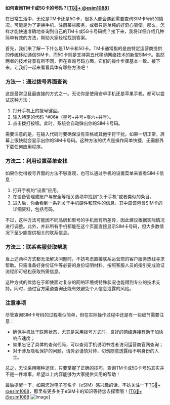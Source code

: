 **如何查询TM卡或5G卡的号码？[[TG💪+ @esim1088](https://t.me/s/esim1088)]**

在日常生活中，无论是TM卡还是5G卡，很多人都会遇到需要查询SIM卡号码的情况。可能是为了更换手机、注册某些服务，或者只是单纯的好奇心驱使。那么，怎样才能快速准确地查询到自己的TM卡或5G卡号码呢？接下来，我将详细介绍几种简单有效的方法，帮助大家轻松找到答案。

首先，我们来了解一下什么是TM卡和5G卡。TM卡通常指的是由特定运营商提供的传统移动通信SIM卡，而5G卡则是支持第五代移动网络技术的新型SIM卡。虽然两者的技术背景有所不同，但在查询号码方面，它们的操作步骤基本一致。接下来，让我们一起来看看具体有哪些方法吧！

### 方法一：通过拨号界面查询

这是最常见且最直接的方式之一。无论你是使用安卓手机还是苹果手机，都可以尝试这种方法：

1. 打开手机上的拨号键盘。
2. 输入特定的代码 *#06#（星号+井号+零六+井号）。
3. 点击拨打按钮。此时，系统会自动弹出你的SIM卡号码。

需要注意的是，在输入代码时要确保没有空格或其他字符干扰。如果一切正常，屏幕上很快就会显示出你的SIM卡号码。这种方法的优点是操作简单快捷，无需额外下载任何应用程序。

### 方法二：利用设置菜单查找

如果你觉得拨号界面的方法不够直观，也可以通过手机的设置菜单来查看SIM卡信息：

1. 打开手机的“设置”应用。
2. 在设备管理或账户与安全等相关选项中找到“关于手机”或者类似的条目。
3. 进入后，你会看到一系列关于手机硬件和软件的信息，其中应该包含SIM卡的详细资料，包括号码。

不过，这种方法可能因不同品牌和型号的手机而有所差异，因此建议根据实际情况进行调整。此外，并非所有手机都能在这个页面直接显示SIM卡号码，但大多数情况下至少能提供相关的联系信息。

### 方法三：联系客服获取帮助

当上述两种方式都无法解决问题时，不妨考虑直接联系运营商的客户服务热线寻求帮助。只需准备好身份证件等必要的身份证明材料，按照客服人员的指引完成验证流程即可轻松获取所需信息。

这种方式的优势在于即使面对复杂的网络环境或特殊状况也能得到专业的技术支持。同时，通过官方渠道查询还能有效避免个人信息泄露的风险。

### 注意事项

尽管查询SIM卡号码的过程看似简单，但在实际操作过程中还是有一些细节需要注意：

- 确保手机处于联网状态，尤其是采用拨号方式时，良好的网络连接有助于加快响应速度；
- 如果忘记了具体的查询代码，可以查阅手机说明书或者访问运营商官网查询；
- 对于涉及隐私保护的问题，请务必谨慎对待，切勿随意透露给不明身份的人士。

总之，无论采用哪种途径，只要掌握了正确的技巧，查询TM卡或5G卡号码其实并不是一件难事。希望以上内容能够为大家提供实用的帮助！

最后提醒一下，如果您对电子签名卡（eSIM）感兴趣的话，不妨关注一下[TG💪+ @esim1088](https://t.me/s/esim1088)，那里有更多关于eSIM卡的知识等待您去探索哦！[[TG💪+ @esim1088](https://t.me/s/esim1088) ![Image](https://i.postimg.cc/4NQfJmqS/Snipaste-2025-05-13-00-14-12.png)]